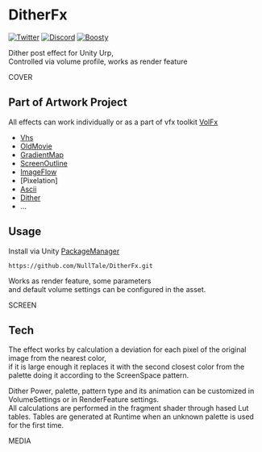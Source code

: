# DitherFx

[![Twitter](https://img.shields.io/badge/Follow-Twitter?logo=twitter&color=white)](https://twitter.com/NullTale)
[![Discord](https://img.shields.io/badge/Discord-Discord?logo=discord&color=white)](https://discord.gg/CkdQvtA5un)
[![Boosty](https://img.shields.io/badge/Support-Boosty?logo=boosty&color=white)](https://boosty.to/nulltale)

Dither post effect for Unity Urp, </br>
Controlled via volume profile, works as render feature

COVER

## Part of Artwork Project
All effects can work individually or as a part of vfx toolkit [VolFx](https://github.com/NullTale/VolFx)

* [Vhs](https://github.com/NullTale/VhsFx)
* [OldMovie](https://github.com/NullTale/OldMovieFx)
* [GradientMap](https://github.com/NullTale/GradientMapFilter)
* [ScreenOutline](https://github.com/NullTale/OutlineFilter)
* [ImageFlow](https://github.com/NullTale/FlowFx)
* [Pixelation]
* [Ascii](https://github.com/NullTale/AsciiFx)
* [Dither](https://github.com/NullTale/DitherFx)
* ...

## Usage
Install via Unity [PackageManager](https://docs.unity3d.com/Manual/upm-ui-giturl.html)
```
https://github.com/NullTale/DitherFx.git
```

Works as render feature, some parameters </br>
and default volume settings can be configured in the asset.</br>

SCREEN

## Tech

The effect works by calculation a deviation for each pixel of the original image from the nearest color,</br>
if it is large enough it replaces it with the second closest color from the palette doing it according to the ScreenSpace pattern. </br>

Dither Power, palette, pattern type and its animation can be customized in VolumeSettings or in RenderFeature settings.</br>
All calculations are performed in the fragment shader through hased Lut tables. Tables are generated at Runtime when an unknown palette is used for the first time.</br>

MEDIA
